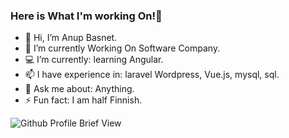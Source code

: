 ### Here is What I'm working On!👋

- 👋 Hi, I’m Anup Basnet.
- 👀 I’m currently Working On Software Company.
- 💻 I’m currently: learning Angular.
- 📫 I have experience in: laravel Wordpress, Vue.js, mysql, sql.
- 💬 Ask me about: Anything.
- ⚡ Fun fact: I am half Finnish.

![Github Profile Brief View](https://github-readme-stats.vercel.app/api?username=anupbasnet19&show_icons=true&theme=radical&border_radius=10)
